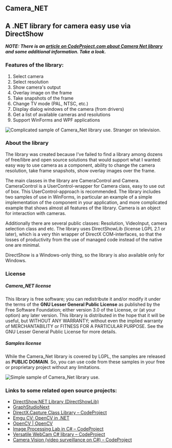 Camera_NET
----------
A .NET library for camera easy use via DirectShow
----------

_**NOTE: There is an [article on CodeProject.com about Camera Net library](http://www.codeproject.com/Articles/671407/Camera_Net-Library "Article about Camera_Net Library on CodeProject") and some additional information. Take a look.**_

### Features of the library:
1. Select camera
2. Select resolution
3. Show camera's output
4. Overlay image on the frame
5. Take snapshots of the frame
6. Change TV mode (PAL, NTSC, etc.)
7. Display dialog windows of the camera (from drivers)
8. Get a list of available cameras and resolutions
9. Support WinForms and WPF applications

![Complicated sample of Camera_Net library use. Stranger on television.](https://raw.github.com/free5lot/Camera_Net/master/screenshots/CameraControlTool_sample_screenshot.png "Complicated sample of Camera_Net library use. Stranger on television.")

### About the library
The library was created because I've failed to find a library among dozens of free/libre and open source solutions that would support what I wanted: easy way to use camera as a component, ability to change the camera resolution, take frame snapshots, show overlay images over the frame.

The main classes in the library are CameraControl and Camera.
CameraControl is a UserControl-wrapper for Camera class, easy to use out of box. This UserControl-approach is recommended.
The library includes two samples of use in WinForms, in particular an example of a simple implementation of the component in your application, and more complicated example that shows almost all features of the library. 
Camera is an object for interaction with cameras.

Additionally there are several public classes: Resolution, VideoInput, camera selection class and etc. 
The library uses DirectShowLib (license LGPL 2.1 or later), which is a very thin wrapper of DirectX COM-interfaces, so that the losses of productivity from the use of managed code instead of the native one are minimal.

DirectShow is a Windows-only thing, so the library is also available only for Windows.

### License
##### Camera_NET license
This library is free software; you can redistribute it and/or modify it under the terms of the **GNU Lesser General Public License** as published by the Free Software Foundation; either version 3.0 of the License, or (at your option) any later version.
This library is distributed in the hope that it will be useful, but WITHOUT ANY WARRANTY; without even the implied warranty of MERCHANTABILITY or FITNESS FOR A PARTICULAR PURPOSE. See the GNU Lesser General Public License for more details.
##### Samples license
While the Camera_Net library is covered by LGPL, the samples are released as **PUBLIC DOMAIN**.
So, you can use code from these samples in your  free or proprietary project without any limitations.

![Simple sample of Camera_Net library use.](https://raw.github.com/free5lot/Camera_Net/master/screenshots/Simple_sample_screenshot.png "Simple sample of Camera_Net library use.")

### Links to some related open source projects:
- [DirectShow.NET Library (DirectShowLib)](https://sourceforge.net/projects/directshownet/)
- [GraphStudioNext](https://github.com/cplussharp/graph-studio-next)
- [DirectX.Capture Class Library –  CodeProject](https://www.codeproject.com/Articles/3566/DirectX-Capture-Class-Library)
- [Emgu CV: OpenCV in .NET](https://www.emgu.com/wiki/index.php/Main_Page)
- [OpenCV | OpenCV](https://opencv.org/)
- [Image Processing Lab in C# –  CodeProject](https://www.codeproject.com/Articles/9727/Image-Processing-Lab-in-C)
- [Versatile WebCam C# library –  CodeProject](https://www.codeproject.com/Articles/125478/Versatile-WebCam-C-library)
- [Camera Vision (video surveillance on C#) –  CodeProject](https://www.codeproject.com/Articles/15537/Camera-Vision-video-surveillance-on-C)
